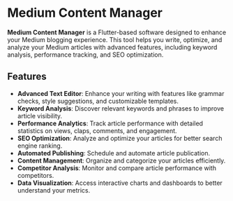 # Medium Content Manager

**Medium Content Manager** is a Flutter-based software designed to enhance your Medium blogging experience. This tool helps you write, optimize, and analyze your Medium articles with advanced features, including keyword analysis, performance tracking, and SEO optimization.

## Features

- **Advanced Text Editor**: Enhance your writing with features like grammar checks, style suggestions, and customizable templates.
- **Keyword Analysis**: Discover relevant keywords and phrases to improve article visibility.
- **Performance Analytics**: Track article performance with detailed statistics on views, claps, comments, and engagement.
- **SEO Optimization**: Analyze and optimize your articles for better search engine ranking.
- **Automated Publishing**: Schedule and automate article publication.
- **Content Management**: Organize and categorize your articles efficiently.
- **Competitor Analysis**: Monitor and compare article performance with competitors.
- **Data Visualization**: Access interactive charts and dashboards to better understand your metrics.